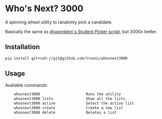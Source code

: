 # Who's Next? 3000

A spinning wheel utility to randomly pick a candidate.

Basically the same as [@yannklein's Student Picker script](https://github.com/yannklein/student-picker), but 3000x better.

## Installation

```sh
pip install git+ssh://git@github.com/trouni/whosnext3000
```

## Usage

Available commands:

```sh
    whosnext3000                     Runs the utility
    whosnext3000 lists               Show all the lists
    whosnext3000 active              Select the active list
    whosnext3000 create              Create a new list
    whosnext3000 delete              Deletes a list
```

